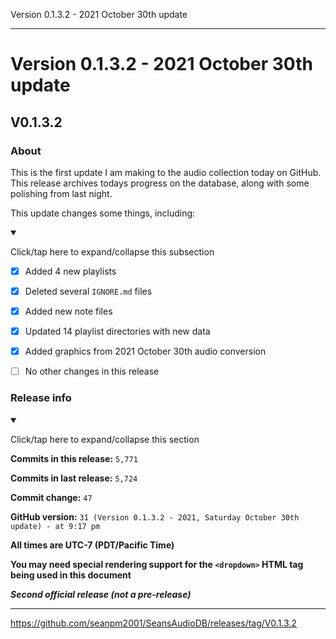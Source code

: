 Version 0.1.3.2 - 2021 October 30th update

***

# Version 0.1.3.2 - 2021 October 30th update

## V0.1.3.2

### About

This is the first update I am making to the audio collection today on GitHub. This release archives todays progress on the database, along with some polishing from last night.

This update changes some things, including:

<details open><summary><p>Click/tap here to expand/collapse this subsection</p></summary>

- [x] Added 4 new playlists

- [x] Deleted several `IGNORE.md` files

- [x] Added new note files

- [x] Updated 14 playlist directories with new data

- [x] Added graphics from 2021 October 30th audio conversion

- [ ] No other changes in this release

</details>

### Release info

<details open><summary><p>Click/tap here to expand/collapse this section</p></summary>

**Commits in this release:** `5,771`

**Commits in last release:** `5,724`

**Commit change:** `47`

**GitHub version:** `31 (Version 0.1.3.2 - 2021, Saturday October 30th update) - at 9:17 pm`

**All times are UTC-7 (PDT/Pacific Time)**

**You may need special rendering support for the `<dropdown>` HTML tag being used in this document**

***Second official release (not a pre-release)***

</details>

***

https://github.com/seanpm2001/SeansAudioDB/releases/tag/V0.1.3.2

